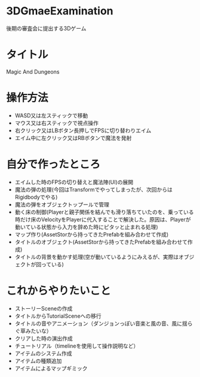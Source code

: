 # 3DGmaeExamination
後期の審査会に提出する3Dゲーム 

# タイトル 
Magic And Dungeons

# 操作方法
- WASD又は左スティックで移動
- マウス又は右スティックで視点操作
- 右クリック又はLBボタン長押しでFPSに切り替わりエイム
- エイム中に左クリック又はRBボタンで魔法を発射

# 自分で作ったところ 
- エイムした時のFPSの切り替えと魔法陣(UI)の展開
- 魔法の弾の処理(今回はTransformでやってしまったが、次回からはRigidbodyでやる)
- 魔法の弾をオブジェクトップールで管理
- 動く床の制御(Playerと親子関係を結んでも滑り落ちていたのを、乗っている時だけ床のVelocityをPlayerに代入することで解決した。原因は、Playerが動いている状態から入力を辞めた時にピタッと止まれる処理)
- マップ作り(AssetStorから持ってきたPrefabを組み合わせて作成)
- タイトルのオブジェクト(AssetStorから持ってきたPrefabを組み合わせて作成)
- タイトルの背景を動かす処理(空が動いているようにみえるが、実際はオブジェクトが回っている)

# これからやりたいこと 
- ストーリーSceneの作成
- タイトルからTutorialSceneへの移行
- タイトルの音やアニメーション（ダンジョンっぽい音楽と風の音、風に揺らぐ草みたいな）
- クリアした時の演出作成
- チュートリアル（timelineを使用して操作説明など）
- アイテムのシステム作成
- アイテムの種類追加
- アイテムによるマップギミック